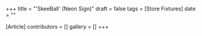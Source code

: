 +++
title = "'SkeeBall' (Neon Sign)"
draft = false
tags = [Store Fixtures]
date = ""

[Article]
contributors = []
gallery = []
+++